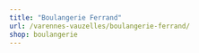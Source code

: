 ```yaml
---
title: "Boulangerie Ferrand"
url: /varennes-vauzelles/boulangerie-ferrand/
shop: boulangerie
---
```

